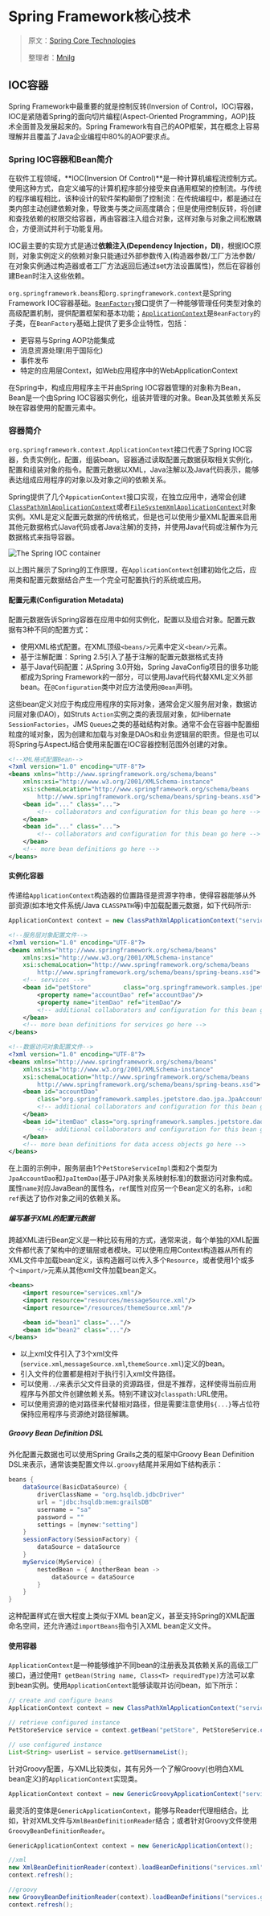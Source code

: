 # Spring Framework核心技术

> 原文：[Spring Core Technologies](https://docs.spring.io/spring-framework/docs/current/spring-framework-reference/core.html#spring-core)
>
> 整理者：[Mnilg](https://github.com/mnilg)

## IOC容器

Spring Framework中最重要的就是控制反转(Inversion of Control，IOC)容器，IOC是紧随着Spring的面向切片编程(Aspect-Oriented Programming，AOP)技术全面普及发展起来的。Spring Framework有自己的AOP框架，其在概念上容易理解并且覆盖了Java企业编程中80%的AOP要求点。

### Spring IOC容器和Bean简介

在软件工程领域，**IOC(Inversion Of Control)**是一种计算机编程流控制方式。使用这种方式，自定义编写的计算机程序部分接受来自通用框架的控制流。与传统的程序编程相比，该种设计的软件架构颠倒了控制流：在传统编程中，都是通过在类内部主动创建依赖对象，导致类与类之间高度耦合；但是使用控制反转，将创建和查找依赖的权限交给容器，再由容器注入组合对象，这样对象与对象之间松散耦合，方便测试并利于功能复用。

IOC最主要的实现方式是通过**依赖注入(Dependency Injection，DI)**，根据IOC原则，对象实例定义的依赖对象只能通过外部参数传入(构造器参数/工厂方法参数/在对象实例通过构造器或者工厂方法返回后通过set方法设置属性)，然后在容器创建Bean时注入这些依赖。

`org.springframework.beans`和`org.springframework.context`是Spring Framework IOC容器基础。[`BeanFactory`](https://docs.spring.io/spring-framework/docs/5.1.4.RELEASE/javadoc-api/org/springframework/beans/factory/BeanFactory.html)接口提供了一种能够管理任何类型对象的高级配置机制，提供配置框架和基本功能；[`ApplicationContext`](https://docs.spring.io/spring-framework/docs/5.1.4.RELEASE/javadoc-api/org/springframework/context/ApplicationContext.html)是`BeanFactory`的子类，在`BeanFactory`基础上提供了更多企业特性，包括：

- 更容易与Spring AOP功能集成
- 消息资源处理(用于国际化)
- 事件发布
- 特定的应用层Context，如Web应用程序中的WebApplicationContext

在Spring中，构成应用程序主干并由Spring IOC容器管理的对象称为Bean，Bean是一个由Spring IOC容器实例化，组装并管理的对象。Bean及其依赖关系反映在容器使用的配置元素中。

### 容器简介

`org.springframework.context.ApplicationContext`接口代表了Spring IOC容器，负责实例化，配置，组装bean。容器通过读取配置元数据获取相关实例化，配置和组装对象的指令。配置元数据以XML，Java注解以及Java代码表示，能够表达组成应用程序的对象以及对象之间的依赖关系。

Spring提供了几个`AppicationContext`接口实现，在独立应用中，通常会创建[`ClassPathXmlApplicationContext`](https://docs.spring.io/spring-framework/docs/5.1.4.RELEASE/javadoc-api/org/springframework/context/support/ClassPathXmlApplicationContext.html)或者[`FileSystemXmlApplicationContext`](https://docs.spring.io/spring-framework/docs/5.1.4.RELEASE/javadoc-api/org/springframework/context/support/FileSystemXmlApplicationContext.html)对象实例。XML是定义配置元数据的传统格式，但是也可以使用少量XML配置来启用其他元数据格式(Java代码或者Java注解)的支持，并使用Java代码或注解作为元数据格式来指导容器。

![The Spring IOC container](https://docs.spring.io/spring-framework/docs/current/spring-framework-reference/images/container-magic.png)

以上图片展示了Spring的工作原理，在`ApplicationContext`创建初始化之后，应用类和配置元数据结合产生一个完全可配置执行的系统或应用。

#### 配置元素(Configuration Metadata)

配置元数据告诉Spring容器在应用中如何实例化，配置以及组合对象。配置元数据有3种不同的配置方式：

- 使用XML格式配置。在XML顶级`<beans/>`元素中定义`<bean/>`元素。
- 基于注解配置：Spring 2.5引入了基于注解的配置元数据格式支持
- 基于Java代码配置：从Spring 3.0开始，Spring JavaConfig项目的很多功能都成为Spring Framework的一部分，可以使用Java代码代替XML定义外部bean。在`@Configuration`类中对应方法使用`@Bean`声明。

这些bean定义对应于构成应用程序的实际对象，通常会定义服务层对象，数据访问层对象(DAO)，如Struts `Action`实例之类的表现层对象，如Hibernate `SessionFactories`，JMS `Queues`之类的基础结构对象。通常不会在容器中配置细粒度的域对象，因为创建和加载与对象是DAOs和业务逻辑层的职责。但是也可以将Spring与AspectJ结合使用来配置在IOC容器控制范围外创建的对象。

```xml
<!--XML格式配置Bean-->
<?xml version="1.0" encoding="UTF-8"?>
<beans xmlns="http://www.springframework.org/schema/beans"
    xmlns:xsi="http://www.w3.org/2001/XMLSchema-instance"
  	xsi:schemaLocation="http://www.springframework.org/schema/beans
    	http://www.springframework.org/schema/beans/spring-beans.xsd">
    <bean id="..." class="...">   
        <!-- collaborators and configuration for this bean go here -->
    </bean>
    <bean id="..." class="...">
        <!-- collaborators and configuration for this bean go here -->
    </bean>
    <!-- more bean definitions go here -->
</beans>
```

#### 实例化容器

传递给`ApplicationContext`构造器的位置路径是资源字符串，使得容器能够从外部资源(如本地文件系统/Java `CLASSPATH`等)中加载配置元数据，如下代码所示:

```java
ApplicationContext context = new ClassPathXmlApplicationContext("services.xml", "daos.xml");
```

```xml
<!--服务层对象配置文件-->
<?xml version="1.0" encoding="UTF-8"?>
<beans xmlns="http://www.springframework.org/schema/beans"
    xmlns:xsi="http://www.w3.org/2001/XMLSchema-instance"
  	xsi:schemaLocation="http://www.springframework.org/schema/beans
    	http://www.springframework.org/schema/beans/spring-beans.xsd">
    <!-- services -->
    <bean id="petStore" 		class="org.springframework.samples.jpetstore.services.PetStoreServiceImpl">
        <property name="accountDao" ref="accountDao"/>
        <property name="itemDao" ref="itemDao"/>
        <!-- additional collaborators and configuration for this bean go here -->
    </bean>
    <!-- more bean definitions for services go here -->
</beans>
```

```xml
<!--数据访问对象配置文件-->
<?xml version="1.0" encoding="UTF-8"?>
<beans xmlns="http://www.springframework.org/schema/beans"
    xmlns:xsi="http://www.w3.org/2001/XMLSchema-instance"
    xsi:schemaLocation="http://www.springframework.org/schema/beans
        http://www.springframework.org/schema/beans/spring-beans.xsd">
    <bean id="accountDao"
        class="org.springframework.samples.jpetstore.dao.jpa.JpaAccountDao">
        <!-- additional collaborators and configuration for this bean go here -->
    </bean>
    <bean id="itemDao" class="org.springframework.samples.jpetstore.dao.jpa.JpaItemDao">
        <!-- additional collaborators and configuration for this bean go here -->
    </bean>
    <!-- more bean definitions for data access objects go here -->
</beans>
```

在上面的示例中，服务层由1个`PetStoreServiceImpl`类和2个类型为`JpaAccountDao`和`JpaItemDao`(基于JPA对象关系映射标准)的数据访问对象构成。属性`name`对应JavaBean的属性名，`ref`属性对应另一个Bean定义的名称，`id`和`ref`表达了协作对象之间的依赖关系。

##### 编写基于XML的配置元数据

跨越XML进行Bean定义是一种比较有用的方式，通常来说，每个单独的XML配置文件都代表了架构中的逻辑层或者模块。可以使用应用Context构造器从所有的XML文件中加载bean定义，该构造器可以传入多个`Resource`，或者使用1个或多个`<import/>`元素从其他xml文件加载bean定义。

```xml
<beans>
    <import resource="services.xml"/>
    <import resource="resources/messageSource.xml"/>
    <import resource="/resources/themeSource.xml"/>

    <bean id="bean1" class="..."/>
    <bean id="bean2" class="..."/>
</beans>
```

- 以上xml文件引入了3个xml文件(`service.xml`,`messageSource.xml`,`themeSource.xml`)定义的bean。
- 引入文件的位置都是相对于执行引入xml文件路径。
- 可以使用`../`来表示父文件目录的资源路径，但是不推荐，这样使得当前应用程序与外部文件创建依赖关系。特别不建议对`classpath:`URL使用。
- 可以使用资源的绝对路径来代替相对路径，但是需要注意使用`${...}`等占位符保持应用程序与资源绝对路径解耦。

##### Groovy Bean Definition DSL

外化配置元数据也可以使用Spring Grails之类的框架中Groovy Bean Definition DSL来表示，通常该类配置文件以`.groovy`结尾并采用如下结构表示：

```groovy
beans {
    dataSource(BasicDataSource) {
        driverClassName = "org.hsqldb.jdbcDriver"
        url = "jdbc:hsqldb:mem:grailsDB"
        username = "sa"
        password = ""
        settings = [mynew:"setting"]
    }
    sessionFactory(SessionFactory) {
        dataSource = dataSource
    }
    myService(MyService) {
        nestedBean = { AnotherBean bean ->
            dataSource = dataSource
        }
    }
}
```

这种配置样式在很大程度上类似于XML bean定义，甚至支持Spring的XML配置命名空间，还允许通过`importBeans`指令引入XML bean定义文件。

#### 使用容器

`ApplicationContext`是一种能够维护不同bean的注册表及其依赖关系的高级工厂接口，通过使用`T getBean(String name, Class<T> requiredType)`方法可以拿到bean实例。使用`ApplicationContext`能够读取并访问bean，如下所示：

```java
// create and configure beans
ApplicationContext context = new ClassPathXmlApplicationContext("services.xml", "daos.xml");

// retrieve configured instance
PetStoreService service = context.getBean("petStore", PetStoreService.class);

// use configured instance
List<String> userList = service.getUsernameList();
```

针对Groovy配置，与XML比较类似，其有另外一个了解Groovy(也明白XML bean定义)的`ApplicationContext`实现类。

```java
ApplicationContext context = new GenericGroovyApplicationContext("services.groovy", "daos.groovy");
```

最灵活的变体是`GenericApplicationContext`，能够与Reader代理相结合。比如，针对XML文件与`XmlBeanDefinitionReader`结合；或者针对Groovy文件使用`GroovyBeanDefinitionReader`。

```java
GenericApplicationContext context = new GenericApplicationContext();

//xml
new XmlBeanDefinitionReader(context).loadBeanDefinitions("services.xml", "daos.xml");
context.refresh();

//groovy
new GroovyBeanDefinitionReader(context).loadBeanDefinitions("services.groovy", "daos.groovy");
context.refresh();
```

